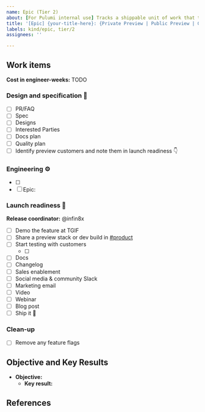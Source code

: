 ```yaml
---
name: Epic (Tier 2)
about: [For Pulumi internal use] Tracks a shippable unit of work that that requires a moderate amount of marketing coordination, like a new feature or a major update to an existing feature.
title: '[Epic] {your-title-here}: {Private Preview | Public Preview | GA}'
labels: kind/epic, tier/2
assignees: ''

---
```


<!-- Start with a one- to three-sentence summary that should be understandable by any Pulumian or community member, even those without any context on the work. -->

## Work items
<!-- List any task that is required to complete this epic. -->

**Cost in engineer-weeks:** TODO

### Design and specification 📔

- [ ] PR/FAQ <!-- [Link](add-link-and-uncomment) -->
- [ ] Spec <!-- [Link](add-link-and-uncomment) -->
- [ ] Designs <!-- [Link](add-link-and-uncomment) -->
- [ ] Interested Parties <!-- [Link](add-link-and-uncomment) -->
- [ ] Docs plan <!-- [Link](add-link-and-uncomment) -->
- [ ] Quality plan <!-- [Link](add-link-and-uncomment) -->
- [ ] Identify preview customers and note them in launch readiness :point_down:

### Engineering ⚙️

- [ ] <!-- add issues as links; you can use full links or GitHub short-hand e.g. pulumi/pulumi#0000 or #0000 -->
- [ ] Epic: <!-- note child epics with an "Epic: " prefix -->

### Launch readiness 🎁
<!-- Remove any items that aren't relevant to this release then tag owners -->

**Release coordinator:** @infin8x

- [ ] Demo the feature at TGIF
- [ ] Share a preview stack or dev build in [#product](https://pulumi.slack.com/archives/C014LBAKYHL)
- [ ] Start testing with customers
  - [ ] <!-- add customer names -->
- [ ] Docs <!-- [Link](add-link-and-uncomment) -->
- [ ] Changelog <!-- [Link](add-link-and-uncomment) -->
- [ ] Sales enablement <!-- [Link](add-link-and-uncomment) -->
- [ ] Social media & community Slack <!-- [Link](add-link-and-uncomment) -->
- [ ] Marketing email <!-- [Link](add-link-and-uncomment) -->
- [ ] Video <!-- [Link](add-link-and-uncomment) -->
- [ ] Webinar <!-- [Link](add-link-and-uncomment) -->
- [ ] Blog post <!-- [Link](add-link-and-uncomment) -->
- [ ] Ship it 🚀

### Clean-up

- [ ] Remove any feature flags

## Objective and Key Results
<!-- List the Objective and Key Result(s) to which this epic contributes -->

- **Objective:** 
  - **Key result:** 

## References
<!-- Link to any important documents, spreadsheets, or other references that help explain or define this epic -->

<!--- [Document](add-link-and-uncomment) -->
